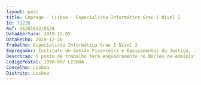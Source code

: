 ```yaml
--- 
layout: post
title: Emprego - Lisboa - Especialista Informática Grau 1 Nível 2
Id: 72226
Ref: OE201912/0128
DataAbertura: 2019-12-05
DataFecho: 2019-12-20
Trabalho: Especialista Informática Grau 1 Nível 2
Empregador: Instituto de Gestão Financeira e Equipamentos da Justiça, I.P.
Descricao: O posto de trabalho terá enquadramento no Núcleo de Administração de Plataformas Partilhadas (NAPP) do Departamento de Serviços de Suporte Tecnológico (DSST).Âmbito das funções Assegurar a administração dos sistemas e produtos informáticos, em articulação com os demais serviços e organismos e sem prejuízo da autonomia destes Assegurar a gestão e manutenção dos arquivos de suportes informáticos, em articulação com os demais serviços e organismos e sem prejuízo da autonomia destes Assegurar o cumprimento dos níveis de qualidade de serviço e segurança dos recursos tecnológicos do MJ de acordo com níveis estabelecidos Medir a utilização dos recursos tecnológicos disponíveis no MJ e definir ações para maximizar a rentabilização dos mesmos, em articulação com os demais serviços e organismos Criar documentação de apoio e procedimentos operacionais para situações de tarefas de rotina a serem realizadas pelos utilizadores Criar a documentação de suporte aos recursos tecnológicos.Atividades associadas ao posto de trabalho a ocupar (conteúdo funcional do posto de trabalho) •Participar no planeamento e executar projetos informáticos de infraestruturas tecnológicas •Assegurar a administração dos sistemas e produtos informáticos na área de Base de Dados, em articulação com os demais serviços e organismos •Assegurar a aplicação dos mecanismos de acesso, segurança, confidencialidade e integridade da informação, na área de Base de Dados •Elaborar documentação de apoio e procedimentos no âmbito da norma ISO27001 •Elaborar normas e documentação técnica para a utilização dos SI instalados ou projetados na área de Base de Dados •Elaborar normas e documentação técnica para a operação da infraestrutura e participar na formação dos utilizadores e equipas técnicas na área de base de dados •Realizar estudos de suporte às decisões de implementação de processos e sistemas informáticos e à sua especificação •Promover a formação dos utilizadores e equipas técnicas para a boa utilização dos sistemas de informação.
CodigoPostal: 1990-097 LISBOA
Concelho: Lisboa
Distrito: Lisboa
--- 
```

